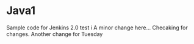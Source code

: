 # Java1
Sample code for Jenkins 2.0 test
i A minor change here...
Checaking for changes.
Another change for Tuesday

